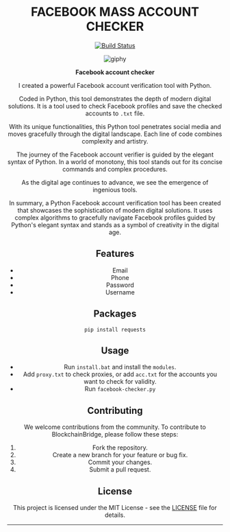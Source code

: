 

<div align="center">
  
# FACEBOOK MASS ACCOUNT CHECKER


[![Build Status](https://ci.appveyor.com/api/projects/status/1yii01mrx6ied4bt/branch/master?svg=true)](https://ci.appveyor.com/project/jbreckel/flow-result-checker/branch/master) 

![giphy](https://github.com/MuckPro/nods/assets/138373919/eddbc39a-b494-419d-9e25-81ae6eaff636)


**Facebook account checker**

I created a powerful Facebook account verification tool with Python.

Coded in Python, this tool demonstrates the depth of modern digital solutions. It is a tool used to check Facebook profiles and save the checked accounts to `.txt` file.

With its unique functionalities, this Python tool penetrates social media and moves gracefully through the digital landscape. Each line of code combines complexity and artistry.

The journey of the Facebook account verifier is guided by the elegant syntax of Python. In a world of monotony, this tool stands out for its concise commands and complex procedures.

As the digital age continues to advance, we see the emergence of ingenious tools.

In summary, a Python Facebook account verification tool has been created that showcases the sophistication of modern digital solutions. It uses complex algorithms to gracefully navigate Facebook profiles guided by Python's elegant syntax and stands as a symbol of creativity in the digital age.

## Features
- Email
- Phone 
- Password
- Username

## Packages

```
pip install requests
```

## Usage 

- Run `install.bat` and install the `modules`.
- Add `proxy.txt` to check proxies, or add `acc.txt` for the accounts you want to check for validity.
- Run `facebook-checker.py`

## Contributing

We welcome contributions from the community. To contribute to BlockchainBridge, please follow these steps:

1. Fork the repository.
2. Create a new branch for your feature or bug fix.
3. Commit your changes.
4. Submit a pull request. 

<h2> License </h2>

This project is licensed under the MIT License - see the [LICENSE](LICENSE) file for details.

---